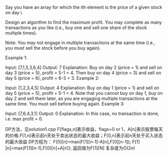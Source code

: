 Say you have an array for which the ith element is the price of a given stock on day i.

Design an algorithm to find the maximum profit. You may complete as many transactions as you like (i.e., buy one and sell one share of the stock multiple times).

Note: You may not engage in multiple transactions at the same time (i.e., you must sell the stock before you buy again).

Example 1:

Input: [7,1,5,3,6,4]
Output: 7
Explanation: Buy on day 2 (price = 1) and sell on day 3 (price = 5), profit = 5-1 = 4.
             Then buy on day 4 (price = 3) and sell on day 5 (price = 6), profit = 6-3 = 3.
Example 2:

Input: [1,2,3,4,5]
Output: 4
Explanation: Buy on day 1 (price = 1) and sell on day 5 (price = 5), profit = 5-1 = 4.
             Note that you cannot buy on day 1, buy on day 2 and sell them later, as you are
             engaging multiple transactions at the same time. You must sell before buying again.
Example 3:

Input: [7,6,4,3,1]
Output: 0
Explanation: In this case, no transaction is done, i.e. max profit = 0.

DP方法，见solution1.cpp 
F[flags,n]表示收益，flags=0 or 1，A[n]表示股票每天的价格.F[1,n]表示前n天处于卖出状态的最大收益；F[0,n]表示前n天处于买入状态的最大收益
DP方程为：
F[0][n]=max(F[1][n-1]-A[n],F[0][n-1]);
F[1][n]=max(F[1][n-1],F[0][n]+A[n]);
返回值为F[1][N]
复杂度为O(2n)